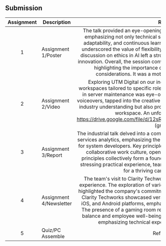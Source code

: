 ## Submission
| Assignment | Description  | Reflection |
| :-----: |  ------ | :-----: |
| 1 | Assignment 1/Poster | The talk provided an eye-opening view of the diverse world of ICT careers, emphasizing not only technical skills but also the importance of soft skills, adaptability, and continuous learning. Inspiring stories of career transitions underscored the value of flexibility in the ever-evolving tech landscape. The discussion on ethics in AI left a strong impression on the need for responsible innovation. Overall, the session conveyed a positive outlook on ICT professions, highlighting the importance of a well-rounded skill set and ethical considerations. It was a motivating and enlightening experience. |
| 2 | Assignment 2/Video | Exploring UTM Digital on our industrial visit revealed a world of diverse workspaces tailored to specific roles. Witnessing top-notch security measures in server maintenance was eye-opening. Hands-on video editing, including voiceovers, tapped into the creative side. This experience not only expanded my industry understanding but also provided a taste of the real action in the digital workspace. An unforgettable encounter indeed. https://drive.google.com/file/d/12sRRLsIx7C18ZQEVJpDy0FCwxJmRVxDV/view (group video) |
| 3 | Assignment 3/Report | The industrial talk delved into a computing company's focus on cloud and digital services analytics, emphasizing the transformative impact of hands-on learning for system developers. Key principles highlighted included the significance of a collaborative work culture, open communication, and adaptability. These principles collectively form a foundation for success in system development, stressing practical experience, teamwork, and flexibility as essential elements for a thriving career in the dynamic field. |
| 4 | Assignment 4/Newsletter | The team's visit to Clarity Techworks was a highly informative and positive experience. The exploration of various aspects, including APIs, UI/UX, and QA, highlighted the company's commitment to excellence in software development. Clarity Techworks showcased versatility by developing applications for web, iOS, and Android platforms, emphasizing adaptability to diverse client needs. The presence of a gaming room reflected a dedication to a healthy work-life balance and employee well-being. Overall, the visit left a lasting impression, emphasizing technical expertise, company culture, and values |
| 5 | Quiz/PC Assemble | Reflection Quiz |
